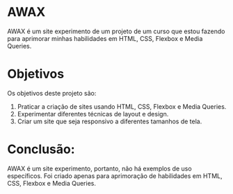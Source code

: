 <div><img> </div>

# AWAX

AWAX é um site experimento de um projeto de um curso que estou fazendo para aprimorar minhas habilidades em HTML, CSS, Flexbox e Media Queries.

# Objetivos
Os objetivos deste projeto são:

1. Praticar a criação de sites usando HTML, CSS, Flexbox e Media Queries.
2. Experimentar diferentes técnicas de layout e design.
3. Criar um site que seja responsivo a diferentes tamanhos de tela.

# Conclusão:

AWAX é um site experimento, portanto, não há exemplos de uso específicos. Foi criado apenas para aprimoração de habilidades em HTML, CSS, Flexbox e Media Queries.
